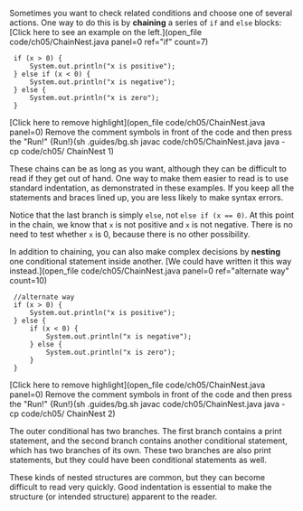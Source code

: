 Sometimes you want to check related conditions and choose one of several actions. One way to do this is by **chaining** a series of `if` and `else` blocks: [Click here to see an example on the left.](open_file code/ch05/ChainNest.java panel=0 ref="if" count=7) 

```
 if (x > 0) {
     System.out.println("x is positive");
 } else if (x < 0) {
     System.out.println("x is negative");
 } else {
     System.out.println("x is zero");
 }
```

[Click here to remove highlight](open_file code/ch05/ChainNest.java panel=0)
Remove the comment symbols in front of the code and then press the "Run!"
{Run!}(sh .guides/bg.sh javac code/ch05/ChainNest.java java -cp code/ch05/ ChainNest 1)



These chains can be as long as you want, although they can be difficult to read if they get out of hand. One way to make them easier to read is to use standard indentation, as demonstrated in these examples. If you keep all the statements and braces lined up, you are less likely to make syntax errors.

Notice that the last branch is simply `else`, not `else if (x == 0)`. At this point in the chain, we know that `x` is not positive and `x` is not negative. There is no need to test whether `x` is 0, because there is no other possibility.


In addition to chaining, you can also make complex decisions by **nesting** one conditional statement inside another. [We could have written it this way instead.](open_file code/ch05/ChainNest.java panel=0 ref="alternate way" count=10)

```
 //alternate way
 if (x > 0) {
     System.out.println("x is positive");
 } else {
     if (x < 0) {
         System.out.println("x is negative");
     } else {
         System.out.println("x is zero");
     }
 }
```

[Click here to remove highlight](open_file code/ch05/ChainNest.java panel=0)
Remove the comment symbols in front of the code and then press the "Run!"
{Run!}(sh .guides/bg.sh javac code/ch05/ChainNest.java java -cp code/ch05/ ChainNest 2)


The outer conditional has two branches. The first branch contains a print statement, and the second branch contains another conditional statement, which has two branches of its own. These two branches are also print statements, but they could have been conditional statements as well.


These kinds of nested structures are common, but they can become difficult to read very quickly. Good indentation is essential to make the structure (or intended structure) apparent to the reader.